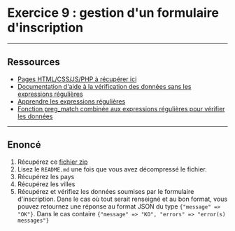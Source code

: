 # Exercice 9 : gestion d'un formulaire d'inscription

---

## Ressources

- [Pages HTML/CSS/JS/PHP à récupérer ici](./ressources/app.zip)
- [Documentation d'aide à la vérification des données sans les expressions régulières](https://www.php.net/manual/fr/function.filter-var.php)
- [Apprendre les expressions régulières](https://regexlearn.com/fr/learn/regex101)
- [Fonction preg_match combinée aux expressions régulières pour vérifier les données](https://www.php.net/manual/fr/function.preg-match)

---

## Enoncé

1. Récupérez ce [fichier zip](./ressources/app.zip)
2. Lisez le `README.md` une fois que vous avez décompressé le fichier.
3. Récupérez les pays
4. Récupérez les villes
3. Récupérez et vérifiez les données soumises par le formulaire d'inscription.
Dans le cas où tout serait renseigné et au bon format, vous pouvez retournez une réponse au format JSON du type `{"message" => "OK"}`.
Dans le cas contaire `{"message" => "KO", "errors" => "error(s) messages"}`